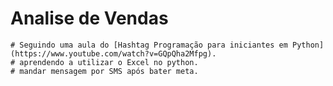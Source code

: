 # Analise de Vendas
    # Seguindo uma aula do [Hashtag Programação para iniciantes em Python] (https://www.youtube.com/watch?v=GQpQha2Mfpg).
    # aprendendo a utilizar o Excel no python.
    # mandar mensagem por SMS após bater meta.


